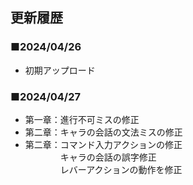 ## 更新履歴
### ■2024/04/26
<ul>
<li>初期アップロード</li>
</ul>

### ■2024/04/27
<ul>
<li>第一章：進行不可ミスの修正</li>
<li>第二章：キャラの会話の文法ミスの修正</li>
<li>第二章：コマンド入力アクションの修正<br>　　　　キャラの会話の誤字修正<br>　　　　レバーアクションの動作を修正</li>
</ul>
